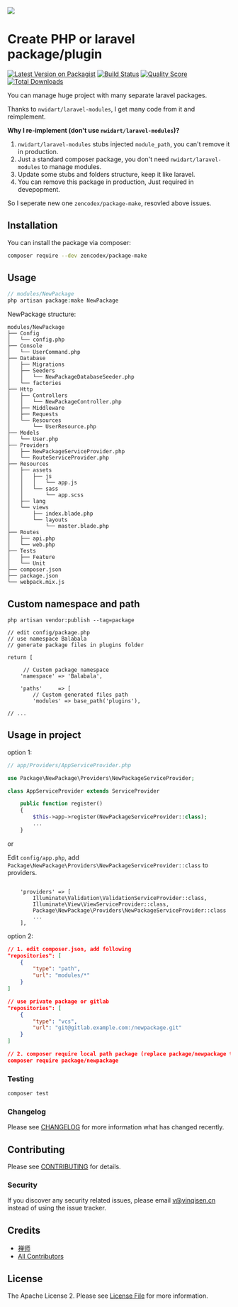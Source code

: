 ![](https://gitee.com/zencodex/images/raw/master/package-make.png)

# Create PHP or laravel package/plugin

[![Latest Version on Packagist](https://img.shields.io/packagist/v/zencodex/package-make.svg?style=flat-square)](https://packagist.org/packages/zencodex/package-make)
[![Build Status](https://img.shields.io/travis/zencodex/package-make/master.svg?style=flat-square)](https://travis-ci.org/zencodex/package-make)
[![Quality Score](https://img.shields.io/scrutinizer/g/zencodex/package-make.svg?style=flat-square)](https://scrutinizer-ci.com/g/zencodex/package-make)
[![Total Downloads](https://img.shields.io/packagist/dt/zencodex/package-make.svg?style=flat-square)](https://packagist.org/packages/zencodex/package-make)

You can manage huge project with many separate laravel packages.

Thanks to `nwidart/laravel-modules`, I get many code from it and reimplement.

**Why I re-implement (don't use `nwidart/laravel-modules`)?**

1. `nwidart/laravel-modules` stubs injected `module_path`, you can't remove it in production.
2. Just a standard composer package, you don't need `nwidart/laravel-modules` to manage modules.
3. Update some stubs and folders structure, keep it like laravel.
4. You can remove this package in production, Just required in devepopment.

So I seperate new one `zencodex/package-make`, resovled above issues.

## Installation

You can install the package via composer:

```bash
composer require --dev zencodex/package-make
```

## Usage

``` php
// modules/NewPackage
php artisan package:make NewPackage
```

NewPackage structure:

```
modules/NewPackage
├── Config
│   └── config.php
├── Console
│   └── UserCommand.php
├── Database
│   ├── Migrations
│   ├── Seeders
│   │   └── NewPackageDatabaseSeeder.php
│   └── factories
├── Http
│   ├── Controllers
│   │   └── NewPackageController.php
│   ├── Middleware
│   ├── Requests
│   └── Resources
│       └── UserResource.php
├── Models
│   └── User.php
├── Providers
│   ├── NewPackageServiceProvider.php
│   └── RouteServiceProvider.php
├── Resources
│   ├── assets
│   │   ├── js
│   │   │   └── app.js
│   │   └── sass
│   │       └── app.scss
│   ├── lang
│   └── views
│       ├── index.blade.php
│       └── layouts
│           └── master.blade.php
├── Routes
│   ├── api.php
│   └── web.php
├── Tests
│   ├── Feature
│   └── Unit
├── composer.json
├── package.json
└── webpack.mix.js
```

## Custom namespace and path

`php artisan vendor:publish --tag=package`

```.php
// edit config/package.php
// use namespace Balabala
// generate package files in plugins folder

return [

     // Custom package namespace
    'namespace' => 'Balabala',

    'paths'     => [
        // Custom generated files path
        'modules' => base_path('plugins'),

// ...

```


## Usage in project

option 1:

```php
// app/Providers/AppServiceProvider.php

use Package\NewPackage\Providers\NewPackageServiceProvider;

class AppServiceProvider extends ServiceProvider

    public function register()
    {
        $this->app->register(NewPackageServiceProvider::class);
        ...
    }
```

or 

Edit `config/app.php`, add `Package\NewPackage\Providers\NewPackageServiceProvider::class` to providers.

```.php

    'providers' => [
        Illuminate\Validation\ValidationServiceProvider::class,
        Illuminate\View\ViewServiceProvider::class,
        Package\NewPackage\Providers\NewPackageServiceProvider::class
        ...
    ],

```

option 2:

```.json
// 1. edit composer.json, add following
"repositories": [
    {
        "type": "path",
        "url": "modules/*"
    }
]

// use private package or gitlab
"repositories": [
    {
        "type": "vcs",
        "url": "git@gitlab.example.com:/newpackage.git"
    }
]

// 2. composer require local path package (replace package/newpackage to yours)
composer require package/newpackage
```

### Testing

``` bash
composer test
```

### Changelog

Please see [CHANGELOG](CHANGELOG.md) for more information what has changed recently.

## Contributing

Please see [CONTRIBUTING](CONTRIBUTING.md) for details.

### Security

If you discover any security related issues, please email v@yinqisen.cn instead of using the issue tracker.

## Credits

- [禅师](https://github.com/zencodex)
- [All Contributors](../../contributors)

## License

The Apache License 2. Please see [License File](LICENSE.md) for more information.

